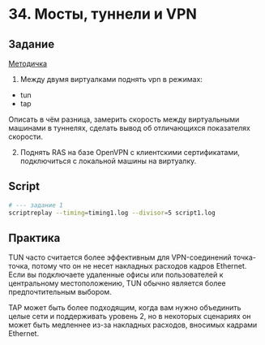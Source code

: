 # 34. Мосты, туннели и VPN

## Задание

[Методичка](https://docs.google.com/document/d/1tJjZQzVccj0UoRlVLa-E-uxQtQDOCuW_sAk2nluiFo4/edit)

1. Между двумя виртуалками поднять vpn в режимах:
* tun
* tap

Описать в чём разница, замерить скорость между виртуальными машинами в туннелях, сделать вывод об отличающихся показателях скорости.

2. Поднять RAS на базе OpenVPN с клиентскими сертификатами, подключиться с локальной машины на виртуалку.

## Script

```bash
# --- задание 1
scriptreplay --timing=timing1.log --divisor=5 script1.log
```

## Практика

TUN часто считается более эффективным для VPN-соединений точка-точка,
потому что он не несет накладных расходов кадров Ethernet.
Если вы подключаете удаленные офисы или пользователей к центральному местоположению,
TUN обычно является более предпочтительным выбором.

TAP может быть более подходящим, когда вам нужно объединить целые сети
и поддерживать уровень 2, но в некоторых сценариях он может быть
медленнее из-за накладных расходов, вносимых кадрами Ethernet.
